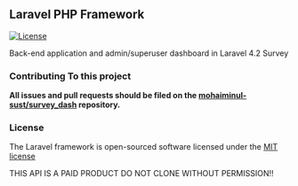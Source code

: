 ## Laravel PHP Framework

[![License](https://poser.pugx.org/laravel/framework/license.svg)](https://packagist.org/packages/laravel/framework)

Back-end application and admin/superuser dashboard in Laravel 4.2
Survey

### Contributing To this project

**All issues and pull requests should be filed on the [mohaiminul-sust/survey_dash](http://gitlab.com/mohaiminul-sust/Survey_dash) repository.**

### License

The Laravel framework is open-sourced software licensed under the [MIT license](http://opensource.org/licenses/MIT)

THIS API IS A PAID PRODUCT 
DO NOT CLONE WITHOUT PERMISSION!!